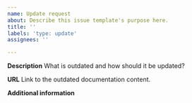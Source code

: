 ```yaml
---
name: Update request
about: Describe this issue template's purpose here.
title: ''
labels: 'type: update'
assignees: ''

---
```


**Description**
What is outdated and how should it be updated?

**URL**
Link to the outdated documentation content.

**Additional information**

